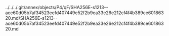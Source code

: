 ../../../.git/annex/objects/P4/qF/SHA256E-s1213--ace60d05b7af34523eefd407449e52f2b9ea33e26e212cf4f4b389ce60186320.md/SHA256E-s1213--ace60d05b7af34523eefd407449e52f2b9ea33e26e212cf4f4b389ce60186320.md